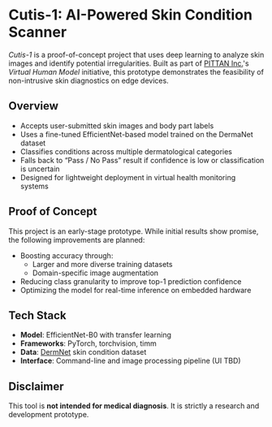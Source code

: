 # Cutis-1: AI-Powered Skin Condition Scanner

*Cutis-1* is a proof-of-concept project that uses deep learning to analyze skin images and identify potential irregularities. Built as part of [PITTAN Inc.](https://www.pittan.life/)'s *Virtual Human Model* initiative, this prototype demonstrates the feasibility of non-intrusive skin diagnostics on edge devices.

## Overview

- Accepts user-submitted skin images and body part labels  
- Uses a fine-tuned EfficientNet-based model trained on the DermaNet dataset  
- Classifies conditions across multiple dermatological categories  
- Falls back to “Pass / No Pass” result if confidence is low or classification is uncertain  
- Designed for lightweight deployment in virtual health monitoring systems  

## Proof of Concept

This project is an early-stage prototype. While initial results show promise, the following improvements are planned:

- Boosting accuracy through:
  - Larger and more diverse training datasets  
  - Domain-specific image augmentation  
- Reducing class granularity to improve top-1 prediction confidence  
- Optimizing the model for real-time inference on embedded hardware  

## Tech Stack

- **Model**: EfficientNet-B0 with transfer learning  
- **Frameworks**: PyTorch, torchvision, timm  
- **Data**: [DermNet](https://www.kaggle.com/datasets/shubhamgoel27/dermnet) skin condition dataset  
- **Interface**: Command-line and image processing pipeline (UI TBD)  

## Disclaimer

This tool is **not intended for medical diagnosis**. It is strictly a research and development prototype.
